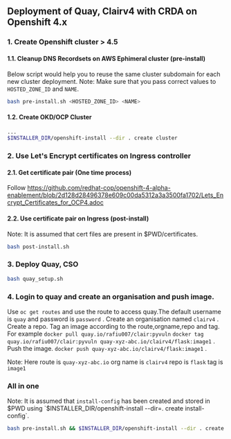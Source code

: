 ## Deployment of Quay, Clairv4 with CRDA on Openshift 4.x

### 1. Create Openshift cluster > 4.5
#### 1.1. Cleanup DNS Recordsets on AWS Ephimeral cluster (pre-install)
Below script would help you to reuse the same cluster subdomain for each new cluster deployment.
Note: Make sure that you pass correct values to `HOSTED_ZONE_ID` and `NAME`.

```bash
bash pre-install.sh <HOSTED_ZONE_ID> <NAME>
```
#### 1.2. Create OKD/OCP Cluster
```bash
...
$INSTALLER_DIR/openshift-install --dir . create cluster
```

### 2. Use Let's Encrypt certificates on Ingress controller
#### 2.1. Get certificate pair (One time process)
Follow https://github.com/redhat-cop/openshift-4-alpha-enablement/blob/2d128d28496378e609c00da5312a3a3500fa1702/Lets_Encrypt_Certificates_for_OCP4.adoc
#### 2.2. Use certificate pair on Ingress (post-install)
Note: It is assumed that cert files are present in $PWD/certificates.

```sh
bash post-install.sh
```

### 3. Deploy Quay, CSO
```sh
bash quay_setup.sh
```

### 4. Login to quay and create an organisation and push image.
Use `oc get routes` and use the route to access quay.The default username is `quay` and password is `password` .
Create an organisation named `clairv4` .
Create a repo. 
Tag an image according to the route,orgname,repo and tag.
For example
`docker pull quay.io/rafiu007/clair:pyvuln` 
`docker tag quay.io/rafiu007/clair:pyvuln quay-xyz-abc.io/clairv4/flask:image1` .
Push the image. 
`docker push quay-xyz-abc.io/clairv4/flask:image1` .

Note:
Here route is `quay-xyz-abc.io`
org name is `clairv4`
repo is `flask`
tag is `image1`

### All in one
Note: It is assumed that `install-config` has been created and stored in $PWD using `$INSTALLER_DIR/openshift-install --dir=. create install-config`.

```bash
bash pre-install.sh && $INSTALLER_DIR/openshift-install --dir . create cluster && bash post-install.sh && bash quay_setup.sh
```
